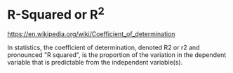 # R-Squared or R<sup>2</sup>

https://en.wikipedia.org/wiki/Coefficient_of_determination

In statistics, the coefficient of determination, denoted R2 or r2 and pronounced "R squared", is the proportion of the variation in the dependent variable that is predictable from the independent variable(s).
